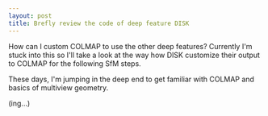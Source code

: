 ```yaml
---
layout: post
title: Brefly review the code of deep feature DISK
---
```


How can I custom COLMAP to use the other deep features?
Currently I'm stuck into this so I'll take a look at the way how DISK customize their output to COLMAP for the following SfM steps.



These days, I'm jumping in the deep end to get familiar with COLMAP and basics of multiview geometry.


(ing...)
